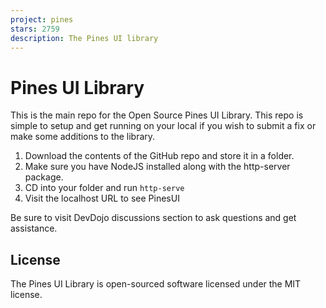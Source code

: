 ```yaml
---
project: pines
stars: 2759
description: The Pines UI library
---
```


Pines UI Library
================

This is the main repo for the Open Source Pines UI Library. This repo is simple to setup and get running on your local if you wish to submit a fix or make some additions to the library.

1.  Download the contents of the GitHub repo and store it in a folder.
2.  Make sure you have NodeJS installed along with the http-server package.
3.  CD into your folder and run `http-serve`
4.  Visit the localhost URL to see PinesUI

Be sure to visit DevDojo discussions section to ask questions and get assistance.

License
-------

The Pines UI Library is open-sourced software licensed under the MIT license.
